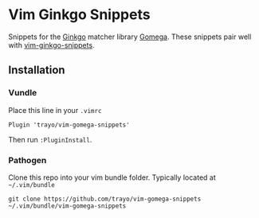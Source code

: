 # Vim Ginkgo Snippets

Snippets for the [Ginkgo](https://github.com/onsi/ginkgo) matcher library [Gomega](https://github.com/onsi/gomega). These snippets pair well with [vim-ginkgo-snippets](https://github.com/trayo/vim-ginkgo-snippets).

## Installation

### Vundle

Place this line in your `.vimrc`

```
Plugin 'trayo/vim-gomega-snippets'
```

Then run `:PluginInstall`.

### Pathogen

Clone this repo into your vim bundle folder. Typically located at `~/.vim/bundle`

```
git clone https://github.com/trayo/vim-gomega-snippets ~/.vim/bundle/vim-gomega-snippets
```
